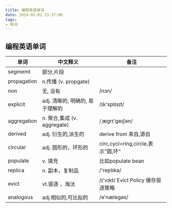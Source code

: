 ```yaml
---
title: 编程英语单词
date: 2019-02-01 23:37:00
tags: 
- 单词
---
```




## 编程英语单词

| 单词        | 中文释义                          | 备注                                 |
| ----------- | --------------------------------- | ------------------------------------ |
| segmemt     | 部分,片段                         |                                      |
| propagation | n.传播  (v. propgate)             |                                      |
| non         | 无, 没有                          | /nɔn/                                |
| explicit    | adj. 清晰的, 明确的, 易于理解的   | /ɪk'splɪsɪt/                         |
| aggregation | n. 聚合,集成      (v.  aggregate) | /ˌæɡrɪ'ɡeɪʃən/                       |
| derived     | adj. 衍生的,派生的                | derive from 来自,源自                |
| circular    | adj. 圆形的，环形的               | circ,cycl=ring,circle,表示”圆,环“    |
| populate    | v. 填充                           | 比如populate bean                    |
| replica     | n. 副本，复制品                   | /'replɪkə/                           |
| evict       | vt.驱逐 ，淘汰                    | /ɪ'vɪkt/   Evict Policy 缓存驱逐策略 |
| analogous   | adj.相似的,可比拟的               | /ə'næləgəs/                          |

